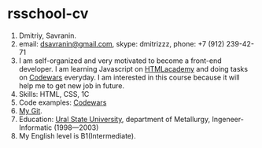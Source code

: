 # rsschool-cv
1. Dmitriy, Savranin.
2. email: dsavranin@gmail.com, skype: dmitrizzz, phone: +7 (912) 239-42-71
3. I am self-organized and very motivated to become a front-end developer. I am learning Javascript on [HTMLacademy](https://htmlacademy.ru/profile/id1360599) and doing tasks on [Codewars](https://www.codewars.com/users/savranin) everyday. I am interested in this course because it will help me to get new job in future.
4. Skills: HTML, CSS, 1C
5. Code examples: [Codewars](https://www.codewars.com/users/savranin/completed_solutions)
6. [My Git](https://github.com/savranin).
7. Education: [Ural State University](https://urfu.ru/ru/), department of Metallurgy, Ingeneer-Informatic (1998—2003)
8. My English level is B1(Intermediate).
